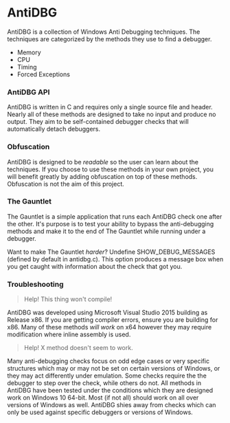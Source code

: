 # AntiDBG

AntiDBG is a collection of Windows Anti Debugging techniques. The techniques are categorized by the methods they use to find a debugger. 

  - Memory
  - CPU
  - Timing
  - Forced Exceptions

### AntiDBG API
AntiDBG is written in C and requires only a single source file and header. Nearly all of these methods are designed to take no input and produce no output. They aim to be self-contained debugger checks that will automatically detach debuggers.

### Obfuscation
AntiDBG is designed to be *readable* so the user can learn about the techniques. If you choose to use these methods in your own project, you will benefit greatly by adding obfuscation on top of these methods. Obfuscation is not the aim of this project.

### The Gauntlet
The Gauntlet is a simple application that runs each AntiDBG check one after the other. It's purpose is to test your ability to bypass the anti-debugging methods and make it to the end of The Gauntlet while running under a debugger.

Want to make The Gauntlet *harder*? Undefine SHOW_DEBUG_MESSAGES (defined by default in antidbg.c). This option produces a message box when you get caught with information about the check that got you.

### Troubleshooting

> Help! This thing won't compile!

AntiDBG was developed using Microsoft Visual Studio 2015 building as Release x86. If you are getting compiler errors, ensure you are building for x86. Many of these methods *will work* on x64 however they may require modification where inline assembly is used. 

> Help! X method doesn't seem to work.

Many anti-debugging checks focus on odd edge cases or very specific structures which may or may not be set on certain versions of Windows, or they may act differently under emulation. Some checks require the the debugger to step over the check, while others do not. All methods in AntiDBG have been tested under the conditions which they are designed work on Windows 10 64-bit. Most (if not all) should work on all over versions of Windows as well. AntiDBG shies away from checks which can only be used against specific debuggers or versions of Windows. 
